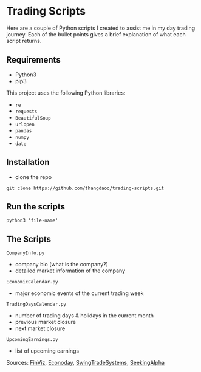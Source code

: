 # Trading Scripts

Here are a couple of Python scripts I created to assist me in my day trading journey. Each of the bullet points gives a brief explanation of what each script returns.

## Requirements

- Python3
- pip3
  
This project uses the following Python libraries:

- `re`
- `requests`
- `BeautifulSoup`
- `urlopen`
- `pandas`
- `numpy`
- `date`

## Installation

- clone the repo

`git clone https://github.com/thangdaoo/trading-scripts.git`

## Run the scripts

`python3 'file-name'`
## The Scripts

`CompanyInfo.py`

- company bio (what is the company?)
- detailed market information of the company
  
`EconomicCalendar.py`

- major economic events of the current trading week
  
`TradingDaysCalendar.py`

- number of trading days & holidays in the current month
- previous market closure
- next market closure

`UpcomingEarnings.py`

- list of upcoming earnings

Sources: 
[FinViz](https://www.finviz.com), [Econoday](https://us.econoday.com), [SwingTradeSystems](http://www.swingtradesystems.com/trading-days-calendars.html), [SeekingAlpha](https://www.seekingalpha.com)
